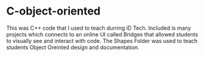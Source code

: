 # C-object-oriented
This was C++ code that I used to teach durring iD Tech.
Included is many projects which connects to an online UI called Bridges that allowed students to visually see and interact with code.
The Shapes Folder was used to teach students Object Oreinted design and documentation.
